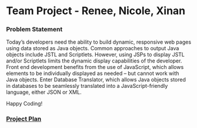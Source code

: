 # Team Project - Renee, Nicole, Xinan

### Problem Statement
Today’s developers need the ability to build dynamic, responsive web pages using data stored as Java objects.  Common 
approaches to output Java objects include JSTL and Scriptlets. However, using JSPs to display JSTL and/or Scriptlets 
limits the dynamic display capabilities of the developer. Front end development benefits from the use of JavaScript, 
which allows elements to be individually displayed as needed – but cannot work with Java objects. Enter Database 
Translator, which allows Java objects stored in databases to be seamlessly translated into a JavaScript-friendly 
language, either JSON or XML. 

Happy Coding!


### [Project Plan](projectPlan.md)

